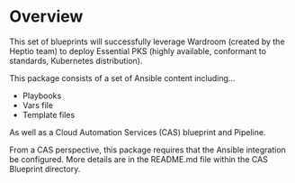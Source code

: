 # Overview

This set of blueprints will successfully leverage Wardroom (created by the Heptio team) to deploy Essential PKS (highly available, conformant to standards, Kubernetes distribution).

This package consists of a set of Ansible content including...

* Playbooks
* Vars file
* Template files

As well as a Cloud Automation Services (CAS) blueprint and Pipeline.

From a CAS perspective, this package requires that the Ansible integration be configured. More details are in the README.md file within the CAS Blueprint directory.
